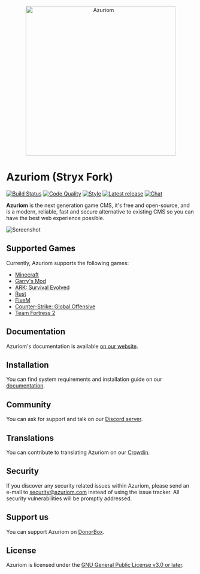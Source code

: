 <p align="center"><img src="https://azuriom.com/assets/svg/logo-text.svg" width="400" alt="Azuriom"></p>

# Azuriom (Stryx Fork)

[![Build Status](https://img.shields.io/github/workflow/status/Azuriom/Azuriom/PHP%20CI?style=flat-square)](https://github.com/Azuriom/Azuriom/actions)
[![Code Quality](https://img.shields.io/scrutinizer/quality/g/Azuriom/Azuriom?style=flat-square)](https://scrutinizer-ci.com/g/Azuriom/Azuriom/)
[![Style](https://github.styleci.io/repos/237486333/shield)](https://github.styleci.io/repos/237486333)
[![Latest release](https://img.shields.io/github/v/release/Azuriom/Azuriom?style=flat-square&include_prereleases)](http://github.com/Azuriom/Azuriom/releases)
[![Chat](https://img.shields.io/discord/625774284823986183?color=7289da&label=discord&logo=discord&logoColor=fff&style=flat-square)](https://azuriom.com/discord)

**Azuriom** is the next generation game CMS, it's free and open-source, and is a modern, reliable, fast and secure alternative to existing CMS so you can have the best web experience possible.

![Screenshot](https://azuriom.com/assets/img/home.png)

## Supported Games

Currently, Azuriom supports the following games:
* [Minecraft](https://www.minecraft.net/)
* [Garry's Mod](https://store.steampowered.com/app/4000/Garrys_Mod/)
* [ARK: Survival Evolved](https://store.steampowered.com/app/346110/ARK_Survival_Evolved/)
* [Rust](https://store.steampowered.com/agecheck/app/252490/)
* [FiveM](https://fivem.net/)
* [Counter-Strike: Global Offensive](https://store.steampowered.com/app/730/CounterStrike_Global_Offensive/)
* [Team Fortress 2](https://store.steampowered.com/app/440/Team_Fortress_2/)

## Documentation

Azuriom's documentation is available [on our website](https://azuriom.com/docs).

## Installation

You can find system requirements and installation guide on our [documentation](https://azuriom.com/docs/installation).

## Community

You can ask for support and talk on our [Discord server](https://azuriom.com/discord).

## Translations

You can contribute to translating Azuriom on our [Crowdin](https://translate.azuriom.com/).

## Security

If you discover any security related issues within Azuriom, please send an e-mail to [security@azuriom.com](mailto:security@azuriom.com) instead of using the issue tracker. All security vulnerabilities will be promptly addressed.

## Support us

You can support Azuriom on [DonorBox](https://donorbox.org/Azuriom).

## License

Azuriom is licensed under the [GNU General Public License v3.0 or later](LICENSE).
